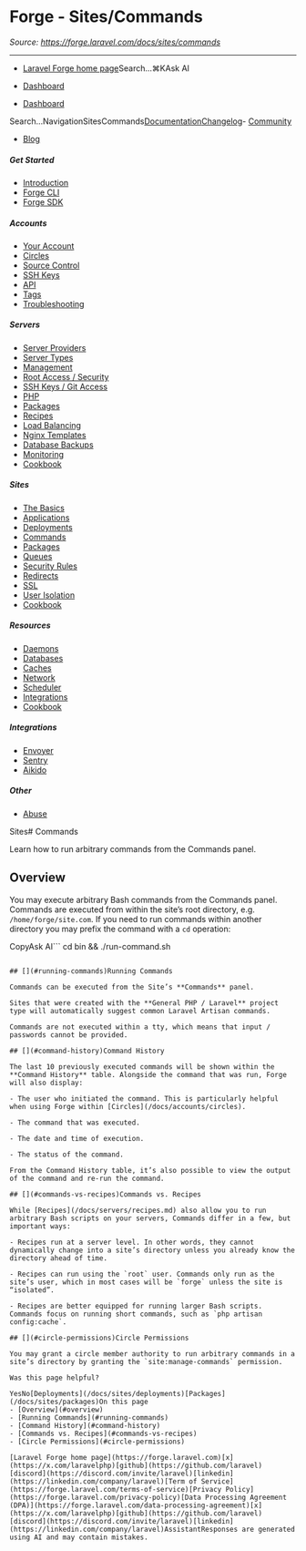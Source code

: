 # Forge - Sites/Commands

*Source: https://forge.laravel.com/docs/sites/commands*

---

- [Laravel Forge home page](https://forge.laravel.com)Search...⌘KAsk AI

- [Dashboard](https://forge.laravel.com)
- [Dashboard](https://forge.laravel.com)

Search...NavigationSitesCommands[Documentation](/docs/introduction)[Changelog](/docs/changelog/changelog)- [Community](https://discord.com/invite/laravel)
- [Blog](https://blog.laravel.com/forge)
##### Get Started

- [Introduction](/docs/introduction)
- [Forge CLI](/docs/cli)
- [Forge SDK](/docs/sdk)

##### Accounts

- [Your Account](/docs/accounts/your-account)
- [Circles](/docs/accounts/circles)
- [Source Control](/docs/accounts/source-control)
- [SSH Keys](/docs/accounts/ssh)
- [API](/docs/accounts/api)
- [Tags](/docs/accounts/tags)
- [Troubleshooting](/docs/accounts/cookbook)

##### Servers

- [Server Providers](/docs/servers/providers)
- [Server Types](/docs/servers/types)
- [Management](/docs/servers/management)
- [Root Access / Security](/docs/servers/provisioning-process)
- [SSH Keys / Git Access](/docs/servers/ssh)
- [PHP](/docs/servers/php)
- [Packages](/docs/servers/packages)
- [Recipes](/docs/servers/recipes)
- [Load Balancing](/docs/servers/load-balancing)
- [Nginx Templates](/docs/servers/nginx-templates)
- [Database Backups](/docs/servers/backups)
- [Monitoring](/docs/servers/monitoring)
- [Cookbook](/docs/servers/cookbook)

##### Sites

- [The Basics](/docs/sites/the-basics)
- [Applications](/docs/sites/applications)
- [Deployments](/docs/sites/deployments)
- [Commands](/docs/sites/commands)
- [Packages](/docs/sites/packages)
- [Queues](/docs/sites/queues)
- [Security Rules](/docs/sites/security-rules)
- [Redirects](/docs/sites/redirects)
- [SSL](/docs/sites/ssl)
- [User Isolation](/docs/sites/user-isolation)
- [Cookbook](/docs/sites/cookbook)

##### Resources

- [Daemons](/docs/resources/daemons)
- [Databases](/docs/resources/databases)
- [Caches](/docs/resources/caches)
- [Network](/docs/resources/network)
- [Scheduler](/docs/resources/scheduler)
- [Integrations](/docs/resources/integrations)
- [Cookbook](/docs/resources/cookbook)

##### Integrations

- [Envoyer](/docs/integrations/envoyer)
- [Sentry](/docs/integrations/sentry)
- [Aikido](/docs/integrations/aikido)

##### Other

- [Abuse](/docs/abuse)

Sites# Commands

Learn how to run arbitrary commands from the Commands panel.

## [​](#overview)Overview

You may execute arbitrary Bash commands from the Commands panel. Commands are executed from within the site’s root directory, e.g. `/home/forge/site.com`. If you need to run commands within another directory you may prefix the command with a `cd` operation:

CopyAsk AI```
cd bin && ./run-command.sh

```

## [​](#running-commands)Running Commands

Commands can be executed from the Site’s **Commands** panel.

Sites that were created with the **General PHP / Laravel** project type will automatically suggest common Laravel Artisan commands.

Commands are not executed within a tty, which means that input / passwords cannot be provided.

## [​](#command-history)Command History

The last 10 previously executed commands will be shown within the **Command History** table. Alongside the command that was run, Forge will also display:

- The user who initiated the command. This is particularly helpful when using Forge within [Circles](/docs/accounts/circles).

- The command that was executed.

- The date and time of execution.

- The status of the command.

From the Command History table, it’s also possible to view the output of the command and re-run the command.

## [​](#commands-vs-recipes)Commands vs. Recipes

While [Recipes](/docs/servers/recipes.md) also allow you to run arbitrary Bash scripts on your servers, Commands differ in a few, but important ways:

- Recipes run at a server level. In other words, they cannot dynamically change into a site’s directory unless you already know the directory ahead of time.

- Recipes can run using the `root` user. Commands only run as the site’s user, which in most cases will be `forge` unless the site is “isolated”.

- Recipes are better equipped for running larger Bash scripts. Commands focus on running short commands, such as `php artisan config:cache`.

## [​](#circle-permissions)Circle Permissions

You may grant a circle member authority to run arbitrary commands in a site’s directory by granting the `site:manage-commands` permission.

Was this page helpful?

YesNo[Deployments](/docs/sites/deployments)[Packages](/docs/sites/packages)On this page
- [Overview](#overview)
- [Running Commands](#running-commands)
- [Command History](#command-history)
- [Commands vs. Recipes](#commands-vs-recipes)
- [Circle Permissions](#circle-permissions)

[Laravel Forge home page](https://forge.laravel.com)[x](https://x.com/laravelphp)[github](https://github.com/laravel)[discord](https://discord.com/invite/laravel)[linkedin](https://linkedin.com/company/laravel)[Term of Service](https://forge.laravel.com/terms-of-service)[Privacy Policy](https://forge.laravel.com/privacy-policy)[Data Processing Agreement (DPA)](https://forge.laravel.com/data-processing-agreement)[x](https://x.com/laravelphp)[github](https://github.com/laravel)[discord](https://discord.com/invite/laravel)[linkedin](https://linkedin.com/company/laravel)AssistantResponses are generated using AI and may contain mistakes.